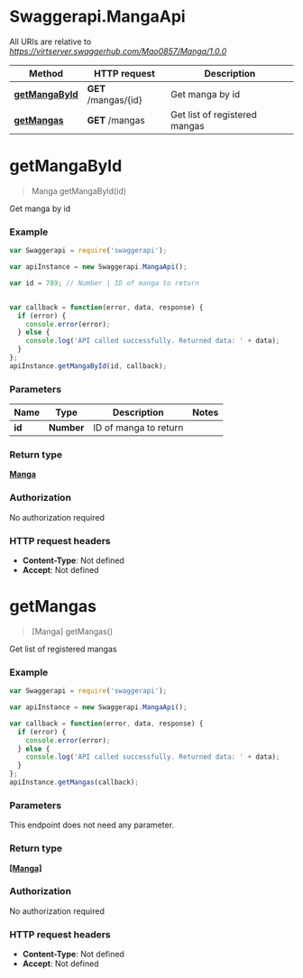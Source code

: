 # Swaggerapi.MangaApi

All URIs are relative to *https://virtserver.swaggerhub.com/Mao0857/Manga/1.0.0*

Method | HTTP request | Description
------------- | ------------- | -------------
[**getMangaById**](MangaApi.md#getMangaById) | **GET** /mangas/{id} | Get manga by id
[**getMangas**](MangaApi.md#getMangas) | **GET** /mangas | Get list of registered mangas


<a name="getMangaById"></a>
# **getMangaById**
> Manga getMangaById(id)

Get manga by id

### Example
```javascript
var Swaggerapi = require('swaggerapi');

var apiInstance = new Swaggerapi.MangaApi();

var id = 789; // Number | ID of manga to return


var callback = function(error, data, response) {
  if (error) {
    console.error(error);
  } else {
    console.log('API called successfully. Returned data: ' + data);
  }
};
apiInstance.getMangaById(id, callback);
```

### Parameters

Name | Type | Description  | Notes
------------- | ------------- | ------------- | -------------
 **id** | **Number**| ID of manga to return | 

### Return type

[**Manga**](Manga.md)

### Authorization

No authorization required

### HTTP request headers

 - **Content-Type**: Not defined
 - **Accept**: Not defined

<a name="getMangas"></a>
# **getMangas**
> [Manga] getMangas()

Get list of registered mangas

### Example
```javascript
var Swaggerapi = require('swaggerapi');

var apiInstance = new Swaggerapi.MangaApi();

var callback = function(error, data, response) {
  if (error) {
    console.error(error);
  } else {
    console.log('API called successfully. Returned data: ' + data);
  }
};
apiInstance.getMangas(callback);
```

### Parameters
This endpoint does not need any parameter.

### Return type

[**[Manga]**](Manga.md)

### Authorization

No authorization required

### HTTP request headers

 - **Content-Type**: Not defined
 - **Accept**: Not defined

